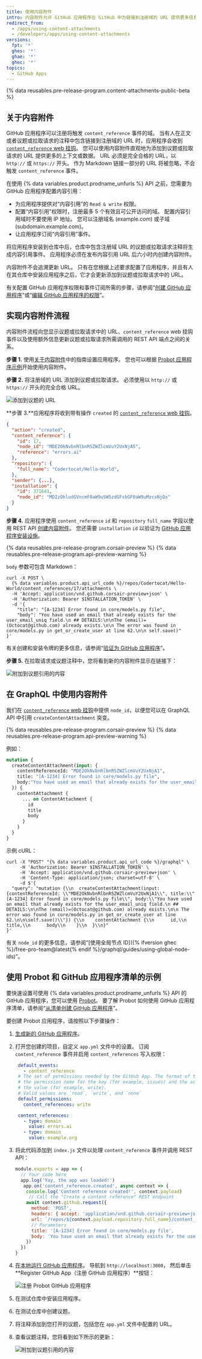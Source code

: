 ```yaml
---
title: 使用内容附件
intro: 内容附件允许 GitHub 应用程序在 GitHub 中为链接到注册域的 URL 提供更多信息。 GitHub 可渲染应用程序在正文或者议题或拉取请求注释中的 URL 下提供的信息。
redirect_from:
  - /apps/using-content-attachments
  - /developers/apps/using-content-attachments
versions:
  fpt: '*'
  ghes: '*'
  ghae: '*'
  ghec: '*'
topics:
  - GitHub Apps
---
```


{% data reusables.pre-release-program.content-attachments-public-beta %}

## 关于内容附件

GitHub 应用程序可以注册将触发 `content_reference` 事件的域。 当有人在正文或者议题或拉取请求的注释中包含链接到注册域的 URL 时，应用程序会收到 [`content_reference` web 挂钩](/webhooks/event-payloads/#content_reference)。 您可以使用内容附件直观地为添加到议题或拉取请求的 URL 提供更多的上下文或数据。 URL 必须是完全合格的 URL，以 `http://` 或 `https://` 开头。 作为 Markdown 链接一部分的 URL 将被忽略，不会触发 `content_reference` 事件。

在使用 {% data variables.product.prodname_unfurls %} API 之前，您需要为 GitHub 应用程序配置内容引用：
* 为应用程序提供对“内容引用”的 `Read & write` 权限。
* 配置“内容引用”权限时，注册最多 5 个有效且可公开访问的域。 配置内容引用域时不要使用 IP 地址。 您可以注册域名 (example.com) 或子域 (subdomain.example.com)。
* 让应用程序订阅“内容引用”事件。

将应用程序安装到仓库中后，仓库中包含注册域 URL 的议题或拉取请求注释将生成内容引用事件。 应用程序必须在发布内容引用 URL 后六小时内创建内容附件。

内容附件不会追溯更新 URL。 只有在您根据上述要求配置了应用程序，并且有人在其仓库中安装应用程序之后，它才会更新添加到议题或拉取请求中的 URL。

有关配置 GitHub 应用程序权限和事件订阅所需的步骤，请参阅“[创建 GitHub 应用程序](/apps/building-github-apps/creating-a-github-app/)”或“[编辑 GitHub 应用程序的权限](/apps/managing-github-apps/editing-a-github-app-s-permissions/)”。

## 实现内容附件流程

内容附件流程向您显示议题或拉取请求中的 URL、`content_reference` web 挂钩事件以及使用额外信息更新议题或拉取请求所需调用的 REST API 端点之间的关系。

**步骤 1.** 使用[关于内容附件](#about-content-attachments)中的指南设置应用程序。 您也可以根据 [Probot 应用程序示例](#example-using-probot-and-github-app-manifests)开始使用内容附件。

**步骤 2.** 将注册域的 URL 添加到议题或拉取请求。 必须使用以 `http://` 或 `https://` 开头的完全合格 URL。

![添加到议题的 URL](/assets/images/github-apps/github_apps_content_reference.png)

**步骤 3.**应用程序将收到带有操作 `created` 的 [`content_reference` web 挂钩](/webhooks/event-payloads/#content_reference)。

``` json
{
  "action": "created",
  "content_reference": {
    "id": 17,
    "node_id": "MDE2OkNvbnRlbnRSZWZlcmVuY2UxNjA5",
    "reference": "errors.ai"
  },
  "repository": {
    "full_name": "Codertocat/Hello-World",
  },
  "sender": {...},
  "installation": {
    "id": 371641,
    "node_id": "MDIzOkludGVncmF0aW9uSW5zdGFsbGF0aW9uMzcxNjQx"
  }
}
```

**步骤 4.** 应用程序使用 `content_reference` `id` 和 `repository` `full_name` 字段以使用 REST API [创建内容附件](/rest/reference/apps#create-a-content-attachment)。 您还需要 `installation` `id` 以验证为 [GitHub 应用程序安装设施](/apps/building-github-apps/authenticating-with-github-apps/#authenticating-as-an-installation)。

{% data reusables.pre-release-program.corsair-preview %}
{% data reusables.pre-release-program.api-preview-warning %}

`body` 参数可包含 Markdown：

```shell
curl -X POST \
  {% data variables.product.api_url_code %}/repos/Codertocat/Hello-World/content_references/17/attachments \
  -H 'Accept: application/vnd.github.corsair-preview+json' \
  -H 'Authorization: Bearer $INSTALLATION_TOKEN' \
  -d '{
    "title": "[A-1234] Error found in core/models.py file",
    "body": "You have used an email that already exists for the user_email_uniq field.\n ## DETAILS:\n\nThe (email)=(Octocat@github.com) already exists.\n\n The error was found in core/models.py in get_or_create_user at line 62.\n\n self.save()"
}'
```

有关创建和安装令牌的更多信息，请参阅“[验证为 GitHub 应用程序](/apps/building-github-apps/authenticating-with-github-apps/#authenticating-as-an-installation)”。

**步骤 5.** 在拉取请求或议题注释中，您将看到新的内容附件显示在链接下：

![附加到议题引用的内容](/assets/images/github-apps/content_reference_attachment.png)

## 在 GraphQL 中使用内容附件
我们在 [`content_reference` web 挂钩](/webhooks/event-payloads/#content_reference)中提供 `node_id`，以便您可以在 GraphQL API 中引用 `createContentAttachment` 突变。

{% data reusables.pre-release-program.corsair-preview %}
{% data reusables.pre-release-program.api-preview-warning %}

例如：

``` graphql
mutation {
  createContentAttachment(input: {
    contentReferenceId: "MDE2OkNvbnRlbnRSZWZlcmVuY2UxNjA1",
    title: "[A-1234] Error found in core/models.py file",
    body:"You have used an email that already exists for the user_email_uniq field.\n ## DETAILS:\n\nThe (email)=(Octocat@github.com) already exists.\n\n The error was found in core/models.py in get_or_create_user at line 62.\n\n self.save()"
  }) {
    contentAttachment {
      ... on ContentAttachment {
        id
        title
        body
      }
    }
  }
}
```
示例 cURL：

```shell
curl -X "POST" "{% data variables.product.api_url_code %}/graphql" \
     -H 'Authorization: Bearer $INSTALLATION_TOKEN' \
     -H 'Accept: application/vnd.github.corsair-preview+json' \
     -H 'Content-Type: application/json; charset=utf-8' \
     -d $'{
  "query": "mutation {\\n  createContentAttachment(input:{contentReferenceId: \\"MDE2OkNvbnRlbnRSZWZlcmVuY2UxNjA1\\", title:\\"[A-1234] Error found in core/models.py file\\", body:\\"You have used an email that already exists for the user_email_uniq field.\n ## DETAILS:\n\nThe (email)=(Octocat@github.com) already exists.\n\n The error was found in core/models.py in get_or_create_user at line 62.\n\n\self.save()\\"}) {\\n    contentAttachment {\\n      id,\\n      title,\\n      body\\n    }\\n  }\\n}"
}'
```

有关 `node_id` 的更多信息，请参阅“[使用全局节点 ID]({% ifversion ghec %}/free-pro-team@latest{% endif %}/graphql/guides/using-global-node-ids)”。

## 使用 Probot 和 GitHub 应用程序清单的示例

要快速设置可使用 {% data variables.product.prodname_unfurls %} API 的 GitHub 应用程序，您可以使用 [Probot](https://probot.github.io/)。 要了解 Probot 如何使用 GitHub 应用程序清单，请参阅“[从清单创建 GitHub 应用程序](/apps/building-github-apps/creating-github-apps-from-a-manifest/)”。

要创建 Probot 应用程序，请按照以下步骤操作：

1. [生成新的 GitHub 应用程序](https://probot.github.io/docs/development/#generating-a-new-app)。
2. 打开您创建的项目，自定义 `app.yml` 文件中的设置。 订阅 `content_reference` 事件并启用 `content_references` 写入权限：

   ``` yml
    default_events:
      - content_reference
    # The set of permissions needed by the GitHub App. The format of the object uses
    # the permission name for the key (for example, issues) and the access type for
    # the value (for example, write).
    # Valid values are `read`, `write`, and `none`
    default_permissions:
      content_references: write

    content_references:
      - type: domain
        value: errors.ai
      - type: domain
        value: example.org
   ```

3. 将此代码添加到 `index.js` 文件以处理 `content_reference` 事件并调用 REST API：

    ``` javascript
    module.exports = app => {
      // Your code here
      app.log('Yay, the app was loaded!')
       app.on('content_reference.created', async context => {
        console.log('Content reference created!', context.payload)
         // Call the "Create a content reference" REST endpoint
        await context.github.request({
          method: 'POST',
          headers: { accept: 'application/vnd.github.corsair-preview+json' },
          url: `/repos/${context.payload.repository.full_name}/content_references/${context.payload.content_reference.id}/attachments`,
          // Parameters
          title: '[A-1234] Error found in core/models.py file',
          body: 'You have used an email that already exists for the user_email_uniq field.\n ## DETAILS:\n\nThe (email)=(Octocat@github.com) already exists.\n\n The error was found in core/models.py in get_or_create_user at line 62.\n\nself.save()'
        })
      })
    }
    ```

4. [在本地运行 GitHub 应用程序](https://probot.github.io/docs/development/#running-the-app-locally)。 导航到 `http://localhost:3000`， 然后单击 **Register GitHub App（注册 GitHub 应用程序）**按钮：

   ![注册 Probot GitHub 应用程序](/assets/images/github-apps/github_apps_probot-registration.png)

5. 在测试仓库中安装应用程序。
6. 在测试仓库中创建议题。
7. 将注释添加到您打开的议题，包括您在 `app.yml` 文件中配置的 URL。
8. 查看议题注释，您将看到如下所示的更新：

   ![附加到议题引用的内容](/assets/images/github-apps/content_reference_attachment.png)
